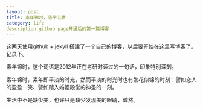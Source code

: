 ```yaml
---
layout: post
title: 素年锦时，落字无状
category: life
description:github page开通后的第一篇博客
---
```


这两天使用github + jekyll 搭建了一个自己的博客，以后要开始在这里写博客了。记录下。

素年锦时，这个词语是2012年正在考研时读过的一句话，印象特别深刻。

素年锦时，素年即平淡的时光，然而平淡的时光时也有繁花似锦的时刻：譬如恋人的盈盈一笑、譬如踏入婚姻殿堂的神圣的一刻。

生活中不是缺少美，也许只是缺少发现美的眼睛，诚然。